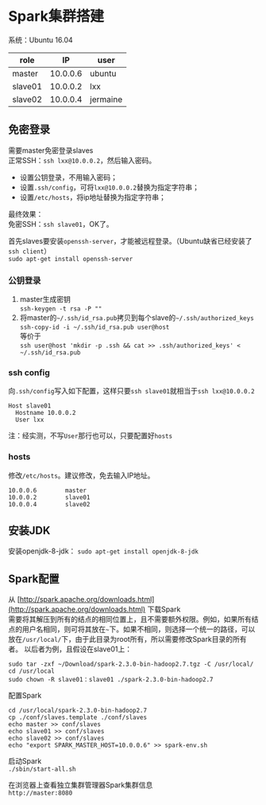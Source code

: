 # Spark集群搭建
系统：Ubuntu 16.04

role | IP | user
-- | -- | --
master | 10.0.0.6 | ubuntu
slave01 | 10.0.0.2 | lxx
slave02 | 10.0.0.4 | jermaine

## 免密登录
需要master免密登录slaves  
正常SSH：`ssh lxx@10.0.0.2`，然后输入密码。
* 设置公钥登录，不用输入密码；
* 设置`.ssh/config`，可将`lxx@10.0.0.2`替换为指定字符串；
* 设置`/etc/hosts`，将ip地址替换为指定字符串；

最终效果：  
免密SSH：`ssh slave01`，OK了。

首先slaves要安装`openssh-server`，才能被远程登录。（Ubuntu缺省已经安装了`ssh client`）  
`sudo apt-get install openssh-server`

### 公钥登录
1. master生成密钥  
`ssh-keygen -t rsa -P ""`
2. 将master的`~/.ssh/id_rsa.pub`拷贝到每个slave的`~/.ssh/authorized_keys`  
`ssh-copy-id -i ~/.ssh/id_rsa.pub user@host`  
等价于  
`ssh user@host 'mkdir -p .ssh && cat >> .ssh/authorized_keys' < ~/.ssh/id_rsa.pub`

### ssh config
向`.ssh/config`写入如下配置，这样只要`ssh slave01`就相当于`ssh lxx@10.0.0.2`
```
Host slave01
  Hostname 10.0.0.2
  User lxx
```
注：经实测，不写`User`那行也可以，只要配置好`hosts`

### hosts
修改`/etc/hosts`。建议修改，免去输入IP地址。
```
10.0.0.6        master
10.0.0.2        slave01
10.0.0.4        slave02
```


## 安装JDK
安装openjdk-8-jdk：
`sudo apt-get install openjdk-8-jdk`



## Spark配置
从 [http://spark.apache.org/downloads.html](http://spark.apache.org/downloads.html)
下载Spark  
需要将其解压到所有的结点的相同位置上，且不需要额外权限。例如，如果所有结点的用户名相同，则可将其放在`~`下。如果不相同，则选择一个统一的路径，可以放在`/usr/local/`下，由于此目录为root所有，所以需要修改Spark目录的所有者。
以后者为例，且假设在slave01上：
```
sudo tar -zxf ~/Download/spark-2.3.0-bin-hadoop2.7.tgz -C /usr/local/
cd /usr/local
sudo chown -R slave01：slave01 ./spark-2.3.0-bin-hadoop2.7
```

配置Spark
```
cd /usr/local/spark-2.3.0-bin-hadoop2.7
cp ./conf/slaves.template ./conf/slaves
echo master >> conf/slaves
echo slave01 >> conf/slaves
echo slave02 >> conf/slaves
echo "export SPARK_MASTER_HOST=10.0.0.6" >> spark-env.sh
```

启动Spark  
`./sbin/start-all.sh`

在浏览器上查看独立集群管理器Spark集群信息  
`http://master:8080`
